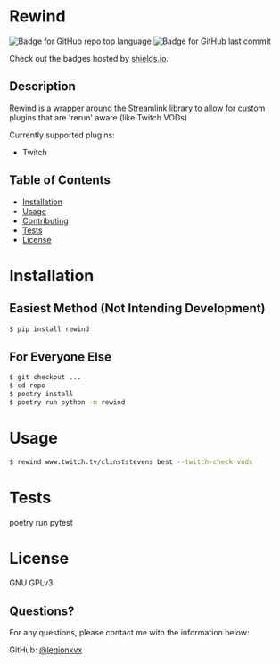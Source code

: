 # Rewind

![Badge for GitHub repo top language](https://img.shields.io/github/languages/top/legionxvx/rewind?style=flat&logo=appveyor) ![Badge for GitHub last commit](https://img.shields.io/github/last-commit/legionxvx/rewind?style=flat&logo=appveyor)

Check out the badges hosted by [shields.io](https://shields.io/).


## Description 
Rewind is a wrapper around the Streamlink library to allow for custom plugins 
that are 'rerun' aware (like Twitch VODs)

Currently supported plugins:
- Twitch

## Table of Contents
* [Installation](#installation)
* [Usage](#usage)
* [Contributing](#contributing)
* [Tests](#tests)
* [License](#license)

# Installation

## Easiest Method (Not Intending Development)
```bash
$ pip install rewind
```

## For Everyone Else
```bash
$ git checkout ...
$ cd repo
$ poetry install
$ poetry run python -m rewind
```

# Usage
```bash
$ rewind www.twitch.tv/clinststevens best --twitch-check-vods
```

# Tests
poetry run pytest

# License
GNU GPLv3

## Questions?
For any questions, please contact me with the information below:

GitHub: [@legionxvx](https://api.github.com/users/legionxvx)